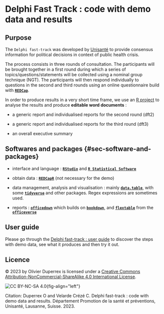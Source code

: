 # Delphi Fast Track : code with demo data and results

## Purpose

The `Delphi fast-track` was developed by [Unisanté](https://www.unisante.ch/) to provide consensus information for political decisions in context of public health crisis.

The process consists in three rounds of consultation. The participants will be brought together in a first round during which a series of topics/questions/statements will be collected using a nominal group technique (NGT). The participants will then respond individually to questions in the second and third rounds using an online questionnaire build with [**`REDCap`**](https://projectredcap.org/).

In order to produce results in a very short time frame, we use an [R project](https://r4ds.had.co.nz/workflow-projects.html) to analyse the results and produce **editable word documents** :

-   a generic report and individualised reports for the second round (dft2)

-   a generic report and individualised reports for the third round (dft3)

-   an overall executive summary

## Softwares and packages {#sec-software-and-packages}

-   interface and language : [**`RStudio`**](https://www.rstudio.com/) and [**`R Statistical Software`**](https://www.r-project.org/)

-   obtain data : [**`REDCapR`**](https://ouhscbbmc.github.io/REDCapR/) (not necessary for the demo)

-   data management, analysis and visualisation : mainly [**`data.table`**](https://rdatatable.gitlab.io/data.table/), with some [**`tidyverse`**](https://www.tidyverse.org/) and other packages. Regex expressions are sometimes used.

-   reports : [**`officedown`**](https://ardata-fr.github.io/officeverse/officedown-for-word.html) which builds on [**`bookdown`**](https://pkgs.rstudio.com/bookdown/), and [**`flextable`**](https://davidgohel.github.io/flextable/) from the [**`officeverse`**](https://ardata-fr.github.io/officeverse/index.html)


## User guide

Please go through the [Delphi fast-track : user guide](https://github.com/Unisante) to discover the steps with demo data, see what it produces and then try it out.



## Licence

© 2023 by Olivier Duperrex is licensed under a [Creative Commons Attribution-NonCommercial-ShareAlike 4.0 International License](http://creativecommons.org/licenses/by-nc-sa/4.0/).

![CC BY-NC-SA 4.0](https://licensebuttons.net/l/by-nc-sa/4.0/88x31.png){fig-align="left"}

Citation: Duperrex O and Velarde Crézé C. Delphi fast-track : code with demo data and results. Département Promotion de la santé et préventions, Unisanté, Lausanne, Suisse. 2023.
